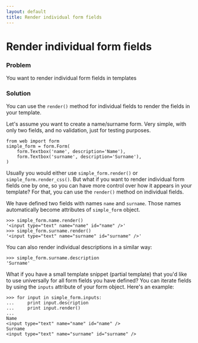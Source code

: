 ```yaml
---
layout: default
title: Render individual form fields
---
```


# Render individual form fields

### Problem

You want to render individual form fields in templates

### Solution

You can use the `render()` method for individual fields to render the fields in your template.

Let's assume you want to create a name/surname form. Very simple, with only two fields, and no validation, just for testing purposes.

    from web import form
    simple_form = form.Form(
        form.Textbox('name', description='Name'),
        form.Textbox('surname', description='Surname'),
    )

Usually you would either use `simple_form.render()` or `simple_form.render_css()`. But what if you want to render individual form fields one by one, so you can have more control over how it appears in your template? For that, you can use the `render()` method on individual fields.

We have defined two fields with names `name` and `surname`. Those names automatically become attributes of `simple_form` object.

    >>> simple_form.name.render()
    '<input type="text" name="name" id="name" />'
    >>> simple_form.surname.render()
    '<input type="text" name="surname" id="surname" />' 

You can also render individual descriptions in a similar way:

    >>> simple_form.surname.description
    'Surname'

What if you have a small template snippet (partial template) that you'd like to use universally for all form fields you have defined? You can iterate fields by using the `inputs` attribute of your form object. Here's an example:

    >>> for input in simple_form.inputs:
    ...     print input.description
    ...     print input.render()
    ... 
    Name
    <input type="text" name="name" id="name" />
    Surname
    <input type="text" name="surname" id="surname" />